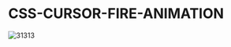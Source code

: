 # CSS-CURSOR-FIRE-ANIMATION
![31313](https://github.com/vladislavchikkj/CSS-CURSOR-FIRE-ANIMATION/assets/104150293/62610c2e-c20c-4964-ab97-5de1eb973cc7)
